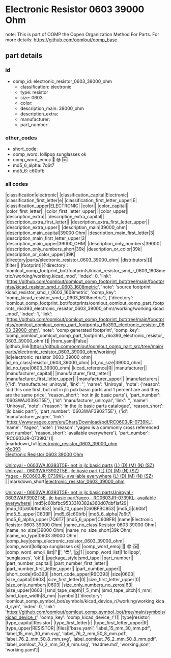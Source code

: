 # Electronic Resistor 0603 39000 Ohm  

note: This is part of OOMP the Oopen Organization Method For Parts. For more details: https://github.com/oomlout/oomp_base

##  part details





### id
* oomp_id: electronic_resistor_0603_39000_ohm
  * classification: electronic
  * type: resistor
  * size: 0603
  * color: 
  * description_main: 39000_ohm
  * description_extra: 
  * manufacturer: 
  * part_number: 

### other_codes
* short_code: 
* oomp_word: lollipop sunglasses ok
* oomp_word_emoji :lollipop: :sunglasses: :ok:
* md5_6_alpha: 7q6t7
* md5_6: c60bfb

### all codes 
|classification|electronic|
|classification_capital|Electronic|
|classification_first_letter|e|
|classification_first_letter_upper|E|
|classification_upper|ELECTRONIC|
|color||
|color_capital||
|color_first_letter||
|color_first_letter_upper||
|color_upper||
|description_extra||
|description_extra_capital||
|description_extra_first_letter||
|description_extra_first_letter_upper||
|description_extra_upper||
|description_main|39000_ohm|
|description_main_capital|39000 Ohm|
|description_main_first_letter|3|
|description_main_first_letter_upper|3|
|description_main_upper|39000_OHM|
|description_only_numbers|39000|
|description_only_numbers_short|39k|
|description_or_color|39k|
|description_or_color_upper|39K|
|directory|parts/electronic_resistor_0603_39000_ohm|
|distributors|[]|
|filter||
|footprint|[{'directory': 'oomlout_oomp_footprint_bot/footprints/kicad_resistor_smd_r_0603_1608metric//working/working.kicad_mod', 'index': 0, 'link': 'https://github.com/oomlout/oomlout_oomp_footprint_bot/tree/main/foootprntss/kicad_resistor_smd_r_0603_1608metric', 'note': 'source footprint kicad_resistor_smd_r_0603_1608metric', 'oomp_key': 'oomp_kicad_resistor_smd_r_0603_1608metric'}, {'directory': 'oomlout_oomp_footprint_bot/footprints/oomlout_oomlout_oomp_part_footprints_r6o393_electronic_resistor_0603_39000_ohm//working/working.kicad_mod', 'index': 1, 'link': 'https://github.com/oomlout/oomlout_oomp_footprint_bot/tree/main/foootprntss/oomlout_oomlout_oomp_part_footprints_r6o393_electronic_resistor_0603_39000_ohm', 'note': 'oomp generated footprint', 'oomp_key': 'oomp_oomlout_oomlout_oomp_part_footprints_r6o393_electronic_resistor_0603_39000_ohm'}]|
|from_yaml|False|
|github_link|https://github.com/oomlout/oomlout_oomp_part_src/tree/main/parts/electronic_resistor_0603_39000_ohm/working|
|id|electronic_resistor_0603_39000_ohm|
|id_no_class|resistor_0603_39000_ohm|
|id_no_size|39000_ohm|
|id_no_type|0603_39000_ohm|
|kicad_reference|R|
|manufacturer||
|manufacturer_capital||
|manufacturer_first_letter||
|manufacturer_first_letter_upper||
|manufacturer_upper||
|manufacturers|[{'id': 'manufacturer_uniroyal', 'link': '', 'name': 'Uniroyal', 'note': {'reason': 'did this one first, but not in jlc pcb basic parts and 1 percent are and they are the same price', 'reason_short': 'not in jlc basic parts'}, 'part_number': '0603WAJ0393T5E'}, {'id': 'manufacturer_uniroyal', 'link': '', 'name': 'Uniroyal', 'note': {'reason': 'in the jlc basic parts catalogue', 'reason_short': 'jlc basic part'}, 'part_number': '0603WAF3902T5E'}, {'id': 'manufacturer_yageo', 'link': 'https://www.yageo.com/en/Chart/Download/pdf/RC0603JR-0739KL', 'name': 'Yageo', 'note': {'reason': 'yageo is a commonly cross referenced part number', 'reason_short': 'available everywhere'}, 'part_number': 'RC0603JR-0739KL'}]|
|markdown_full|[electronic_resistor_0603_39000_ohm](https://github.com/oomlout/oomlout_oomp_part_src/tree/main/parts/electronic_resistor_0603_39000_ohm/working)<br>[r6o393](https://github.com/oomlout/oomlout_oomp_part_src/tree/main/parts/electronic_resistor_0603_39000_ohm/working)<br>[Electronic Resistor 0603 39000 Ohm](https://github.com/oomlout/oomlout_oomp_part_src/tree/main/parts/electronic_resistor_0603_39000_ohm/working)<br><br>[Uniroyal - 0603WAJ0393T5E- not in jlc basic parts]() [(L)  ](https://www.lcsc.com/search?q=0603WAJ0393T5E)[(D)  ](https://www.digikey.com/en/products?keywords=0603WAJ0393T5E)[(M)  ](https://www.mouser.com/Search/Refine?Keyword=0603WAJ0393T5E)[(N)  ](https://www.newark.com/search?st=0603WAJ0393T5E)[(SZ)  ](https://so.szlcsc.com/global.html?k=0603WAJ0393T5E)<br>[Uniroyal - 0603WAF3902T5E- jlc basic part]() [(L)  ](https://www.lcsc.com/search?q=0603WAF3902T5E)[(D)  ](https://www.digikey.com/en/products?keywords=0603WAF3902T5E)[(M)  ](https://www.mouser.com/Search/Refine?Keyword=0603WAF3902T5E)[(N)  ](https://www.newark.com/search?st=0603WAF3902T5E)[(SZ)  ](https://so.szlcsc.com/global.html?k=0603WAF3902T5E)<br>[Yageo - RC0603JR-0739KL- available everywhere](https://www.yageo.com/en/Chart/Download/pdf/RC0603JR-0739KL) [(L)  ](https://www.lcsc.com/search?q=RC0603JR-0739KL)[(D)  ](https://www.digikey.com/en/products?keywords=RC0603JR-0739KL)[(M)  ](https://www.mouser.com/Search/Refine?Keyword=RC0603JR-0739KL)[(N)  ](https://www.newark.com/search?st=RC0603JR-0739KL)[(SZ)  ](https://so.szlcsc.com/global.html?k=RC0603JR-0739KL)<br>|
|markdown_short|[electronic_resistor_0603_39000_ohm](https://github.com/oomlout/oomlout_oomp_part_src/tree/main/parts/electronic_resistor_0603_39000_ohm/working)<br><br>[Uniroyal - 0603WAJ0393T5E- not in jlc basic parts]()[Uniroyal - 0603WAF3902T5E- jlc basic part]()[Yageo - RC0603JR-0739KL- available everywhere](https://www.yageo.com/en/Chart/Download/pdf/RC0603JR-0739KL)|
|md5|c60bfbc9533310382a360d07dbf1af29|
|md5_10|c60bfbc953|
|md5_10_upper|C60BFBC953|
|md5_5|c60bf|
|md5_5_upper|C60BF|
|md5_6|c60bfb|
|md5_6_alpha|7q6t7|
|md5_6_alpha_upper|7Q6T7|
|md5_6_upper|C60BFB|
|name|Electronic Resistor 0603 39000 Ohm|
|name_no_class|Resistor 0603 39000 Ohm|
|name_no_size|39000 Ohm|
|name_no_size_short|39k Ohm|
|name_no_type|0603 39000 Ohm|
|oomp_key|oomp_electronic_resistor_0603_39000_ohm|
|oomp_word|lollipop sunglasses ok|
|oomp_word_emoji|:lollipop: :sunglasses: :ok:|
|oomp_word_emoji_list|[':lollipop:', ':sunglasses:', ':ok:']|
|oomp_word_list|['lollipop', 'sunglasses', 'ok']|
|package_style|smd_tape|
|part_number||
|part_number_capital||
|part_number_first_letter||
|part_number_first_letter_upper||
|part_number_upper||
|short_code|r6o393|
|short_code_upper|R6O393|
|size|0603|
|size_capital|0603|
|size_first_letter|0|
|size_first_letter_upper|0|
|size_only_numbers|0603|
|size_only_numbers_no_zeros|63|
|size_upper|0603|
|smd_tape_depth|1_5_mm|
|smd_tape_pitch|4_mm|
|smd_tape_width|8_mm|
|symbol|[{'directory': 'oomlout_oomp_symbol_bot/symbols/kicad_device_r//working/working.kicad_sym', 'index': 0, 'link': 'https://github.com/oomlout/oomlout_oomp_symbol_bot/tree/main/symbols/kicad_device_r', 'oomp_key': 'oomp_kicad_device_r'}]|
|type|resistor|
|type_capital|Resistor|
|type_first_letter|r|
|type_first_letter_upper|R|
|type_upper|RESISTOR|
|files|['base.yaml', 'label_15_mm_30_mm.pdf', 'label_15_mm_30_mm.svg', 'label_76_2_mm_50_8_mm.pdf', 'label_76_2_mm_50_8_mm.svg', 'label_oomlout_76_2_mm_50_8_mm.pdf', 'label_oomlout_76_2_mm_50_8_mm.svg', 'readme.md', 'working.json', 'working.yaml']|
